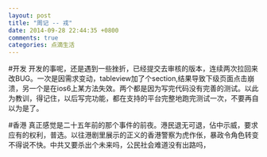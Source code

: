 ```yaml
---
layout: post
title: "周记 -- 戎"
date: 2014-09-28 22:44:35 +0800
comments: true
categories: 点滴生活
---
```


#开发
开发的事呢，还是遇到一些挫折，已经提交去审核的版本，连续两次拉回来改BUG。一次是因需求变动，tableview加了个section,结果导致下级页面点击崩溃，另一个是在ios6上某方法失效。两个都是因为写完代码没有完善的测试。以此为教训，得记住，以后写完功能，都在支持的平台完整地跑完测试一次，不要再自以为是了。

#香港
真正感觉是二十五年前的那个事件的前夜。港民退无可退，佔中示威，要求应有的权利，普选。以往港剧里展示的正义的香港警察为虎作伥，暴政令角色转变不得说不快。中共又要杀出个未来吗，公民社会难道没有出路吗，
